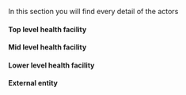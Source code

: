 In this section you will find every detail of the actors 

#### Top level health facility

#### Mid level health facility

#### Lower level health facility

#### External entity